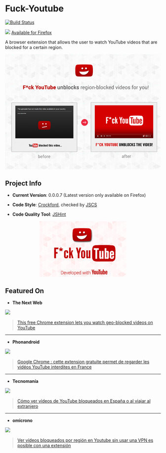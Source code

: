 # Fuck-Youtube 

[![Build Status](https://travis-ci.org/AlessandroFC15/Fuck-Youtube.svg?branch=master)](https://travis-ci.org/AlessandroFC15/Fuck-Youtube) 

<p><img width="20" src="https://ffp4g1ylyit3jdyti1hqcvtb-wpengine.netdna-ssl.com/firefox/files/2017/12/firefox-logo-300x310.png"> <a href="https://addons.mozilla.org/en-US/firefox/addon/f-ck-youtube/">Available for Firefox</a></p>

A browser extension that allows the user to watch YouTube videos that are blocked for a certain region.

<p align="center">
  <img width="600" src="https://raw.githubusercontent.com/AlessandroFC15/Fuck-Youtube/master/assets/pictures/tiles/920x680/920x680.png">
</p>

## Project Info

- **Current Version**: 0.0.0.7 (Latest version only available on Firefox)

- **Code Style**: [Crockford](http://javascript.crockford.com/code.html), checked by [JSCS](http://jscs.info/)

- **Code Quality Tool**: [JSHint](http://jshint.com/about/)

<p align="center">
  <img height="180" src="https://github.com/AlessandroFC15/Fuck-Youtube/blob/master/assets/pictures/tiles/ideia4.png?raw=true">
</p>

## Featured On

- **The Next Web**

<a href="https://thenextweb.com/google/2017/11/29/chrome-google-youtube-region-video/"><img height="40" src="https://thenextweb.com/wp-content/themes/cyberdelia/assets/img/logo-tnw-white.svg"></a>

> <a href="https://thenextweb.com/google/2017/11/29/chrome-google-youtube-region-video/">This free Chrome extension lets you watch geo-blocked videos on YouTube</a>

-----

- **Phonandroid**

<a href="http://www.phonandroid.com/google-chrome-extension-gratuite-permet-regarder-videos-youtube-interdites-france.html/"><img height="40" src="https://pbs.twimg.com/profile_images/756458420652347392/A9jW0Qiy.jpg"></a>

> <a href="http://www.phonandroid.com/google-chrome-extension-gratuite-permet-regarder-videos-youtube-interdites-france.html">Google Chrome : cette extension gratuite permet de regarder les vidéos YouTube interdites en France</a>

-----

- **Tecnomanía**

<a href="https://tecnomania.com.ve/index.php/2017/11/29/como-ver-videos-de-youtube-bloqueados-en-espana-o-al-viajar-al-extranjero/"><img height="40" src="https://tecnomania.com.ve/wp-content/uploads/2017/07/tecnomania-logo-02.png"></a>

> <a href="https://tecnomania.com.ve/index.php/2017/11/29/como-ver-videos-de-youtube-bloqueados-en-espana-o-al-viajar-al-extranjero/">Cómo ver vídeos de YouTube bloqueados en España o al viajar al extranjero</a>

-----

- **omicrono**

<a href="http://omicrono.elespanol.com/2017/11/ver-videos-bloqueados-en-youtube/"><img height="40" src="http://omicrono.elespanol.com/wp-content/themes/Omicrono/images/logo.png"></a>

> <a href="http://omicrono.elespanol.com/2017/11/ver-videos-bloqueados-en-youtube/">Ver vídeos bloqueados por región en Youtube sin usar una VPN es posible con una extensión</a>



